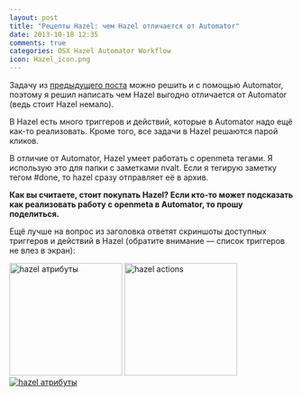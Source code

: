 ```yaml
---
layout: post
title: "Рецепты Hazel: чем Hazel отличается от Automator"
date: 2013-10-18 12:35
comments: true
categories: OSX Hazel Automator Workflow
icon: Hazel_icon.png
---
```

Задачу из [предыдущего поста](http://localhost:4000/blog/2013/10/18/hazel-clean-desktop/) можно решить и с помощью Automator, поэтому я решил написать чем Hazel выгодно отличается от Automator (ведь стоит Hazel немало).

В Hazel есть много триггеров и действий, которые в Automator надо ещё как-то реализовать. Кроме того, все задачи в Hazel решаются парой кликов.

В отличие от Automator, Hazel умеет работать с openmeta тегами. Я использую это для папки с заметками nvalt. Если я тегирую заметку тегом #done, то hazel сразу отправляет её в архив.

**Как вы считаете, стоит покупать Hazel? Если кто-то может подсказать как реализовать работу с openmeta в Automator, то прошу поделиться.**

Ещё лучше на вопрос из заголовка ответят скриншоты доступных триггеров и действий в Hazel (обратите внимание — список триггеров не влез в экран):
<!--more-->
<a class="screenshot" href="https://www.monosnap.com/image/xOtmn6UWWjiap7FKWgnhDv2Y2.png" rel="screenshot" title="Список часто используемых атрибутов"><img src="https://www.monosnap.com/image/xOtmn6UWWjiap7FKWgnhDv2Y2.png" alt="hazel атрибуты" style="width: 200px;" /></a>
<a class="screenshot" href="https://www.monosnap.com/image/cXupe49q8wV69hCMlikJW58EL.png" rel="screenshot" title="Список действий"><img src="https://www.monosnap.com/image/cXupe49q8wV69hCMlikJW58EL.png" alt="hazel actions" style="width: 200px;" /></a>
<a class="screenshot" href="https://www.monosnap.com/image/lJDhF2BIdtmvyikyEyxv8wbKl.png" rel="screenshot" title="Полный список атрибутов (обратите внимание на положение скролла)"><img src="https://www.monosnap.com/image/lJDhF2BIdtmvyikyEyxv8wbKl.png" alt="hazel атрибуты" /></a>